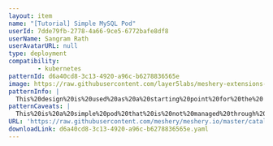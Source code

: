 ```yaml
---
layout: item
name: "[Tutorial] Simple MySQL Pod"
userId: 7dde79fb-2778-4a66-9ce5-6772bafe8df8
userName: Sangram Rath
userAvatarURL: null
type: deployment
compatibility: 
        - kubernetes
patternId: d6a40cd8-3c13-4920-a96c-b6278836565e
image: https://raw.githubusercontent.com/layer5labs/meshery-extensions-packages/master/action-assets/design-assets/d6a40cd8-3c13-4920-a96c-b6278836565e-light.png,https://raw.githubusercontent.com/layer5labs/meshery-extensions-packages/master/action-assets/design-assets/d6a40cd8-3c13-4920-a96c-b6278836565e-dark.png
patternInfo: |
  This%20design%20is%20used%20as%20a%20starting%20point%20for%20the%20'Kubernetes%20ConfigMaps%20and%20Secrets%20with%20Meshery'%20tutorial.%20
patternCaveats: |
  This%20is%20a%20simple%20pod%20that%20is%20not%20managed%20through%20a%20deployment.%20It%20does%20not%20use%20persistent%20storage%2C%20service%20or%20any%20other%20production%20properties.%20%0AThis%20should%20be%20used%20for%20tutorial%2C%20demonstration%20or%20experimental%20purposes%20only.%20
URL: 'https://raw.githubusercontent.com/meshery/meshery.io/master/catalog/d6a40cd8-3c13-4920-a96c-b6278836565e.yaml'
downloadLink: d6a40cd8-3c13-4920-a96c-b6278836565e.yaml
---
```


